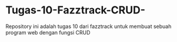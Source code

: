 # Tugas-10-Fazztrack-CRUD-
Repository ini adalah tugas 10 dari fazztrack untuk membuat sebuah program web dengan fungsi CRUD
